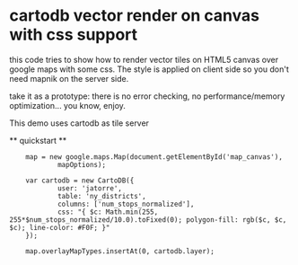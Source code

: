 
cartodb vector render on canvas with css support
================================================

this code tries to show how to render vector tiles on HTML5 canvas over google maps with some css. The style is applied on client side so you don't need mapnik on the server side.

take it as a prototype: there is no error checking, no performance/memory optimization... you know, enjoy.

This demo uses cartodb as tile server

** quickstart **

        map = new google.maps.Map(document.getElementById('map_canvas'),
                mapOptions);

        var cartodb = new CartoDB({
                user: 'jatorre',
                table: 'ny_districts',
                columns: ['num_stops_normalized'],
                css: "{ $c: Math.min(255, 255*$num_stops_normalized/10.0).toFixed(0); polygon-fill: rgb($c, $c, $c); line-color: #F0F; }"
        });

        map.overlayMapTypes.insertAt(0, cartodb.layer);


